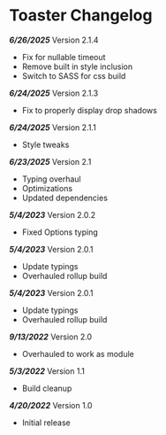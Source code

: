 # Toaster Changelog

***6/26/2025*** Version 2.1.4
   - Fix for nullable timeout
   - Remove built in style inclusion
   - Switch to SASS for css build

***6/24/2025*** Version 2.1.3
   - Fix to properly display drop shadows

***6/24/2025*** Version 2.1.1
   - Style tweaks

***6/23/2025*** Version 2.1
   - Typing overhaul
   - Optimizations
   - Updated dependencies

***5/4/2023*** Version 2.0.2
   - Fixed Options typing

***5/4/2023*** Version 2.0.1
   - Update typings
   - Overhauled rollup build

***5/4/2023*** Version 2.0.1
   - Update typings
   - Overhauled rollup build

***9/13/2022*** Version 2.0
   - Overhauled to work as module

***5/3/2022*** Version 1.1
   - Build cleanup

***4/20/2022*** Version 1.0
   - Initial release

